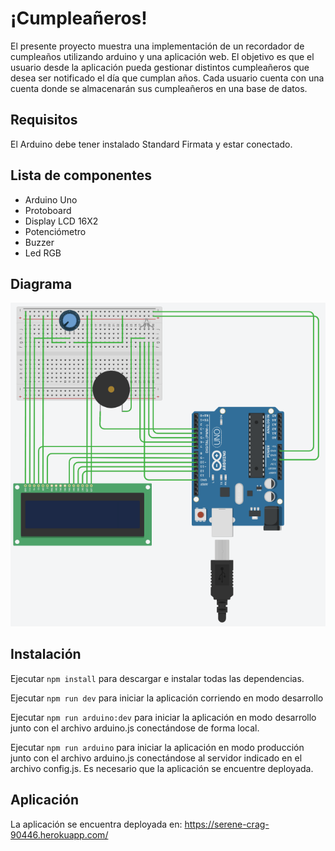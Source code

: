 # ¡Cumpleañeros!

El presente proyecto muestra una implementación de un recordador de cumpleaños utilizando arduino y una aplicación web. El objetivo es que el usuario desde la aplicación pueda gestionar distintos cumpleañeros que desea ser notificado el día que cumplan años. Cada usuario cuenta con una cuenta donde se almacenarán sus cumpleañeros en una base de datos.

## Requisitos

El Arduino debe tener instalado Standard Firmata y estar conectado.

## Lista de componentes

* Arduino Uno
* Protoboard 
* Display LCD 16X2
* Potenciómetro
* Buzzer
* Led RGB

## Diagrama

![Diagrama.](https://raw.githubusercontent.com/Esthebam/arduino-final/master/src/assets/diagrama.png?token=AHO6LL6ELNYGM7ITGT6TQKLA7DEPW)

## Instalación

Ejecutar `npm install` para descargar e instalar todas las dependencias.

Ejecutar `npm run dev` para iniciar la aplicación corriendo en modo desarrollo

Ejecutar `npm run arduino:dev` para iniciar la aplicación en modo desarrollo junto con el archivo arduino.js conectándose de forma local.

Ejecutar `npm run arduino` para iniciar la aplicación en modo producción junto con el archivo arduino.js conectándose al servidor indicado en el archivo config.js. Es necesario que la aplicación se encuentre deployada.

## Aplicación

La aplicación se encuentra deployada en: https://serene-crag-90446.herokuapp.com/
